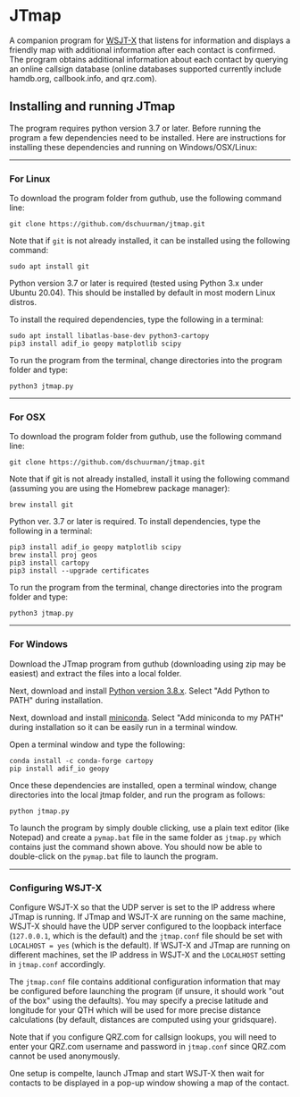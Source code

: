 # JTmap
A companion program for [WSJT-X](http://physics.princeton.edu/pulsar/K1JT/wsjtx.html)
that listens for information and displays a friendly map with additional information after each contact is confirmed.
The program obtains additional information about each contact by querying an online callsign database
(online databases supported currently include hamdb.org, callbook.info, and qrz.com).

## Installing and running JTmap
The program requires python version 3.7 or later. Before running the program a few dependencies need to be installed.
Here are instructions for installing these dependencies and running on Windows/OSX/Linux:

---
### For Linux

To download the program folder from guthub, use the following command line:

`git clone https://github.com/dschuurman/jtmap.git`

Note that if `git` is not already installed, it can be installed using the following command:

`sudo apt install git`

Python version 3.7 or later is required (tested using Python 3.x under Ubuntu 20.04).
This should be installed by default in most modern Linux distros.

To install the required dependencies, type the following in a terminal:

```
sudo apt install libatlas-base-dev python3-cartopy
pip3 install adif_io geopy matplotlib scipy
```
To run the program from the terminal, change directories into the program folder and type:
```
python3 jtmap.py
```

---
### For OSX

To download the program folder from guthub, use the following command line:

`git clone https://github.com/dschuurman/jtmap.git`

Note that if git is not already installed, install it using the following command (assuming you are using the Homebrew package manager):

`brew install git`

Python ver. 3.7 or later is required. To install dependencies, type the following in a terminal:

```
pip3 install adif_io geopy matplotlib scipy
brew install proj geos
pip3 install cartopy
pip3 install --upgrade certificates
```
To run the program from the terminal, change directories into the program folder and type:

`python3 jtmap.py`


---
### For Windows

Download the JTmap program from guthub (downloading using zip may be easiest) and extract the files into a local folder.

Next, download and install [Python version 3.8.x](https://www.python.org/downloads/windows/). Select "Add Python to PATH" during installation.

Next, download and install [miniconda](https://docs.conda.io/en/latest/miniconda.html). Select "Add miniconda to my PATH" during installation so it can be easily run in a terminal window.

Open a terminal window and type the following:

```
conda install -c conda-forge cartopy
pip install adif_io geopy
```

Once these dependencies are installed, open a terminal window, change directories into the local jtmap folder, and run the program as follows:

`python jtmap.py`

To launch the program by simply double clicking, use a plain text editor (like Notepad) and create a `pymap.bat` file in the 
same folder as `jtmap.py` which contains just the command shown above.
You should now be able to double-click on the `pymap.bat` file to launch the program.

---

### Configuring WSJT-X

Configure WSJT-X so that the UDP server is set to the IP address where JTmap
is running. If JTmap and WSJT-X are running on the same machine, WSJT-X should have the UDP 
server configured to the loopback interface (`127.0.0.1`, which is the default) and 
the `jtmap.conf` file should be set with `LOCALHOST = yes` (which is the default).
If WSJT-X and JTmap are running on different machines, set the IP address in WSJT-X
and the `LOCALHOST` setting in `jtmap.conf` accordingly. 

The `jtmap.conf` file contains additional configuration information that may be configured before
launching the program (if unsure, it should work "out of the box" using the defaults).
You may specify a precise latitude and longitude for your QTH which will be used for more
precise distance calculations (by default, distances are computed using your gridsquare).

Note that if you configure QRZ.com for callsign lookups, you will need to enter your QRZ.com
username and password in `jtmap.conf` since QRZ.com cannot be used anonymously.

One setup is compelte, launch JTmap and start WSJT-X then wait for contacts to be displayed in a pop-up
window showing a map of the contact.
